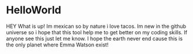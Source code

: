 # HelloWorld
HEY What is up!
Im mexican so by nature i love tacos. Im new in the github universe so i hope that this tool help me to get better on my coding skills. If anyone see this just let me know. I hope the earth never end cause this is the only planet where Emma Watson exist!
